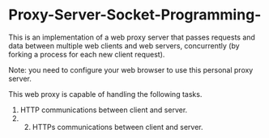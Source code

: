 # Proxy-Server-Socket-Programming-

This is an implementation of a web proxy server that passes requests and data between multiple web clients and web servers, concurrently (by forking a process for each new client request). 

Note: you need to configure your web browser to use this personal proxy server.  

This web proxy  is capable of handling the following tasks. 
1. HTTP communications between client and server. 
2. 2. HTTPs communications between client and server.
